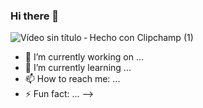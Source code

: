 ### Hi there 👋


![Vídeo sin título ‐ Hecho con Clipchamp (1)](https://user-images.githubusercontent.com/105603671/195039026-b1370b91-d2f1-4a7e-aa22-ee997d379d41.gif)


- 🔭 I’m currently working on ...
- 🌱 I’m currently learning ...
- 📫 How to reach me: ...
- ⚡ Fun fact: ...
-->
